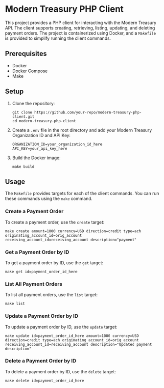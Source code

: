 # Modern Treasury PHP Client

This project provides a PHP client for interacting with the Modern Treasury API. The client supports creating, retrieving, listing, updating, and deleting payment orders. The project is containerized using Docker, and a `Makefile` is provided to simplify running the client commands.

## Prerequisites

- Docker
- Docker Compose
- Make

## Setup

1. Clone the repository:

   ```
   git clone https://github.com/your-repo/modern-treasury-php-client.git
   cd modern-treasury-php-client
   ```

2. Create a `.env` file in the root directory and add your Modern Treasury Organization ID and API Key:

   ```
   ORGANIZATION_ID=your_organization_id_here
   API_KEY=your_api_key_here
   ```

4. Build the Docker image:

   `make build`

## Usage

The `Makefile` provides targets for each of the client commands. You can run these commands using the `make` command.

### Create a Payment Order

To create a payment order, use the `create` target:

   `make create amount=1000 currency=USD direction=credit type=ach originating_account_id=orig_account receiving_account_id=receiving_account description="payment"`

### Get a Payment Order by ID

To get a payment order by ID, use the `get` target:

   `make get id=payment_order_id_here`

### List All Payment Orders

To list all payment orders, use the `list` target:

   `make list`

### Update a Payment Order by ID

To update a payment order by ID, use the `update` target:

   `make update id=payment_order_id_here amount=1000 currency=USD direction=credit type=ach originating_account_id=orig_account receiving_account_id=receiving_account description="Updated payment description"`

### Delete a Payment Order by ID

To delete a payment order by ID, use the `delete` target:

   `make delete id=payment_order_id_here`
